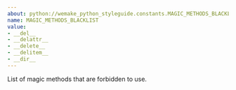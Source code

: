 ```yaml
---
about: python://wemake_python_styleguide.constants.MAGIC_METHODS_BLACKLIST
name: MAGIC_METHODS_BLACKLIST
value:
- __del__
- __delattr__
- __delete__
- __delitem__
- __dir__
---
```


List of magic methods that are forbidden to use.